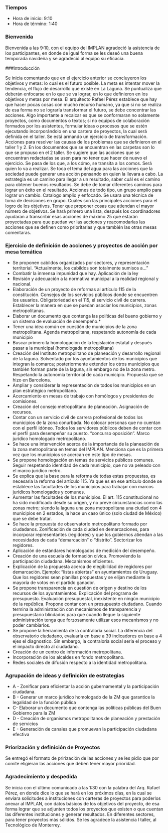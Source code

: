 ### Tiempos

* Hora de inicio: 9:10
* Hora de término: 1:40

### Bienvenida

Bienvenida a las 9:10, con el equipo del IMPLAN  agradeció la asistencia de los participantes, en donde  de igual forma se les deseó una buena temporada navideña y se agradeció al equipo su eficacia.

###Introducción

Se inicia comentando que en el ejercicio anterior se concluyeron  los objetivos y metas: lo cual es el futuro posible. La meta es intentar mover la tendencia, el flujo de desarrollo que existe en La Laguna. Se puntualiza que deberán enfocarse en lo que se va lograr, en lo que definieron en los objetivos y metas por mesa. El arquitecto Rafael Pérez establece que hay que hacer pocas cosas con mucho recurso humano, ya que si no se realiza de esa forma no se lograría transformar el futuro, se debe concentrar las acciones. Algo importante a recalcar es que se conformaran no solamente proyectos, como documentos o textos; si no equipos de colaboración formados por los asistentes, formular ideas o procesos que se estén ejecutando incorporándolo en una cartera de proyectos, la cual será definida en el taller. Se está armando un ejercicio de transformación. Acciones para resolver las causas de los problemas que se definieron en el taller 1 y 2.  En los documentos que se encuentran en las carpetas son lo que se propuso en el 2 taller. Se sugiere que las acciones que se encuentran redactadas se usen para no tener que hacer de nuevo el ejercicio. Se pasa de los que, a los cómo, se transita a los comos. Será quien lo va a realizar. Se toca el tema del agua para las acciones que la sociedad puede generar una acción pensando en quien la llevara a cabo. La estrategia es un camino para llegar a un resultado, saber cuál es el camino para obtener buenos resultados. Se debe de tomar diferentes caminos para lograr un éxito en el resultado.  Acciones de todo tipo, un grupo amplio para lograr un cambio. Catalogo amplio y enfocado. Se usara una técnica de toma de decisiones en grupo. Cuáles son las principales acciones para el logro de los objetivos.  Tener que proponer cosas que atiendan el mayor número de objetivos.  Se hará primero una lista, después los coordinadores ayudaran a transcribir esas acciones de máximo 25 que estarán proyectadas para que puedan ver las acciones y reacomodarlas las acciones que se definen como prioritarias y que también las otras mesas comentaras.


### Ejercicio de definición de acciones y proyectos de acción por mesa temática 

*  Se proponen cabildos organizados por sectores, y representación territorial. “Actualmente, los cabildos son totalmente sumisos a...”
*  Combatir la inmensa impunidad que hay. Aplicación de la ley 
*  Revisión y adecuación a la normativa municipal a la realidad regional y nacional.
*  Elaboración de un proyecto de reformas al artículo 115 de la constitución.  Consejos de los servicios públicos donde se encuentren los usuarios. Obligatoriedad en el 115, el servicio civil de carrera. Establecer la manera en que se puedan asociar los municipios, zonas metropolitanas. 
*  Elaborar un documento que contenga las políticas del bueno gobierno y un sistema de evaluación de desempeño.*  
*  Tener una idea común en cuestión de municipios de la zona metropolitana.  Agenda metropolitana, respetando autonomía de cada municipio
*  Buscar primero la homologación de la legislación estatal y después pasar a la municipal (homologada metropolitana)
*  Creación del Instituto metropolitano de planeación y desarrollo regional de la laguna. Solventado por los ayuntamientos de los municipios que integran la comarca; posteriormente extender los otros municipios que también forman parte de la laguna, sin embargo no de la zona metro. Respetando la autonomía territorial de cada municipio. Propuesta que se hizo en Barcelona.
*  Ampliar y considerar la representación de  todos los municipios en un plan estratégico metropolitano. 
*  Acercamiento en mesas de trabajo con homólogos y presidentes de comisiones. 
*  Creación del consejo metropolitano de planeación. Asignación de recursos.
*  Contar con un servicio civil de carrera profesional de todos los municipios de la zona conurbada. No colocar personas que no cuentan con el perfil idóneo. Todos los servidores públicos deben de contar con el perfil para desempeñar su puesto. “concurso oposición”. Marco jurídico homologado metropolitano. 
*  Se hace una intervención acerca de la importancia de la planeación de la zona metropolitana en temas del IMPLAN. Menciona que es la primera vez que los municipios se acercan en este tipo de mesas.
*  Se propone homologación en temas de servicios públicos comunes. Seguir respetando identidad de cada municipio, que no va peleado con el marco jurídico metro.
*  Se explica que la base para la reforma de todas estas propuestas, es necesaria la reforma del artículo 115. Ya que es en ese artículo donde se establece las facultades de los municipios para trabajar con marcos jurídicos homologados y comunes. 
*  Aumentar las facultades de los municipios. El art. 115 constitucional no ha sido modificado desde su origen, y no prevé circunstancias como las zonas metro;  siendo la laguna una zona metropolitana una ciudad con 4 municipios en 2 estados, la hace un caso único (solo ciudad de México) que se debe tratar.
*  Se hace la propuesta de observatorio metropolitano formado por ciudadanos. Zonificación de cada ciudad en demarcaciones, para incorporar representantes (regidores) y que los gobiernos atiendan a las necesidades de cada “demarcación” o “distrito”.  Sectorizar los regidores. 
*  Aplicación de estándares homologados de  medición del desempeño.
*  Creación de una escuela de formación cívica. Promoviendo la participación ciudadana. Mecanismos eficientes. 
*  Explicación de la propuesta acerca de elegibilidad de regidores por demarcación. Ejemplo: “listas abiertas” en ayuntamientos de Uruguay. Que los regidores sean planillas propuestas y se elijan mediante la mayoría de votos en el partido ganador. 
*  Se propone transparencia en cuestión de origen y destino de los recursos de los ayuntamientos. Explicación del programa de presupuesto. Evaluación presupuestal, inexistente en ningún municipio de la república. Propone contar con un presupuesto ciudadano. Cuando termina la administración con mecanismos de transparencia y presupuestario blindados para que cuando llegue la siguiente administración tenga que forzosamente utilizar esos mecanismos y no poder cambiarlos. 
*  Se propone la herramienta de la contraloría social. La diferencia del observatorio ciudadano, evaluaría en base a 39 indicadores en base a 4 ejes el diagnostico. Sin embargo, la contraloría social seria el proceso y el impacto directo al ciudadano. 
*  Creación de un centro de información metropolitana. 
*  Incorporación de los alcaldes en fondo metropolitano. 
*  Redes sociales de difusión respecto a la identidad metropolitana.


### Agrupación de ideas y definición de estrategias

*  A - Zonificar para eficientar la acción gubernamental y la participación ciudadana.
*  B - Generar un marco jurídico homologado de la ZM que garantice la legalidad de la función pública
*  C- Elaborar un documento que contenga las políticas públicas del Buen Gobierno para la ZM
*  D - Creación de organismos metropolitanos de planeación y prestación de servicios
*  E - Generación de canales que promuevan  la participación ciudadana efectiva


### Priorización y definición de Proyectos

Se entregó el formato de prirización de las acciones y se les pidio que por comite eligieran las acciones que deben tener mayor prioridad.

### Agradecimiento y despedida

Se inicia con el último comunicado a las 1:30 con la palabra del Arq. Rafael Pérez, en donde dice lo que se hará en los próximos días, en la cual se enviara solicitudes a instituciones con carteras de proyectos para poderlos anexar al IMPLAN, con datos básicos de los objetivos del proyecto, de esa forma lograr que se adjunten todos los proyectos que existen o que cuentan las diferentes instituciones y generar resultados. En diferentes sectores, para tener proyectos más sólidos.  Se les agradece la asistencia l taller, al Tecnológico de Monterrey.

